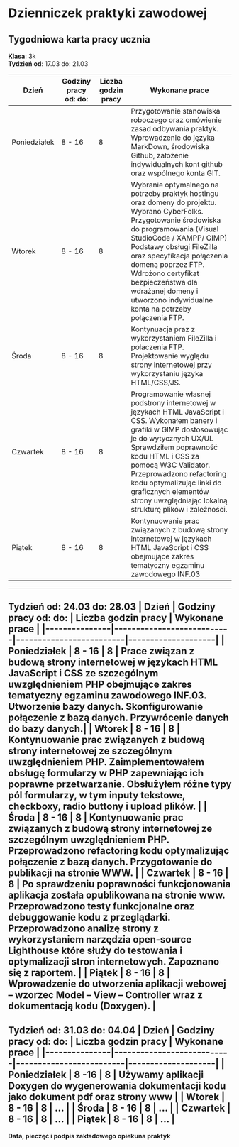 # Dzienniczek praktyki zawodowej
## Tygodniowa karta pracy ucznia
**Klasa**: 3k  
**Tydzień od**: 17.03 do: 21.03

| **Dzień**     | **Godziny pracy od: do:** | **Liczba godzin pracy** | **Wykonane prace** |
|---------------|---------------------------|-------------------------|--------------------|
| Poniedziałek  | 8 - 16                      | 8                       | Przygotowanie stanowiska roboczego oraz omówienie zasad odbywania praktyk. Wprowadzenie do języka MarkDown, środowiska Github, założenie indywidualnych kont github oraz wspólnego konta GIT.|
| Wtorek        | 8 - 16                      | 8                       | Wybranie optymalnego na potrzeby praktyk  hostingu oraz domeny do projektu. Wybrano CyberFolks. Przygotowanie środowiska do programowania (Visual StudioCode / XAMPP/ GIMP) Podstawy obsługi FileZilla oraz specyfikacja połączenia domeną poprzez FTP.  Wdrożono certyfikat bezpieczeństwa dla wdrażanej domeny i utworzono indywidualne konta na potrzeby połączenia FTP. |
| Środa         | 8 - 16                      | 8                       | Kontynuacja praz z wykorzystaniem  FileZilla i połaczenia FTP. Projektowanie wyglądu strony internetowej przy wykorzystaniu języka HTML/CSS/JS.|
| Czwartek      | 8 - 16                  | 8                       | Programowanie własnej podstrony internetowej w językach HTML JavaScript i CSS. Wykonałem banery i grafiki w GIMP dostosowując je do wytycznych UX/UI. Sprawdziłem poprawność kodu HTML i CSS za pomocą W3C Validator. Przeprowadzono refactoring kodu optymalizując linki do graficznych elementów strony uwzględniając lokalną strukturę plików i zależności.|
| Piątek        | 8 - 16                  | 8                     | Kontynuowanie prac związanych z budową strony internetowej w językach HTML JavaScript i CSS obejmujące zakres tematyczny egzaminu zawodowego INF.03|
------------
**Tydzień od**: 24.03 do: 28.03
| **Dzień**     | **Godziny pracy od: do:** | **Liczba godzin pracy** | **Wykonane prace** |
|---------------|---------------------------|-------------------------|--------------------|
| Poniedziałek  | 8 - 16                      | 8                       | Prace związan z budową strony internetowej w językach HTML JavaScript i CSS ze szczególnym uwzględnieniem PHP obejmujące zakres tematyczny egzaminu zawodowego INF.03. Utworzenie bazy danych. Skonfigurowanie połączenie z bazą danych. Przywrócenie danych do bazy danych.|
| Wtorek        | 8 - 16                      | 8                       | Kontynuowanie prac związanych z budową strony internetowej ze szczególnym uwzględnieniem PHP.  Zaimplementowałem obsługę formularzy w PHP zapewniając ich poprawne przetwarzanie. Obsłużyłem różne typy pól formularzy, w tym inputy tekstowe, checkboxy, radio buttony i upload plików. |
| Środa         | 8 - 16                      | 8                       | Kontynuowanie prac związanych z budową strony internetowej ze szczególnym uwzględnieniem PHP.   Przeprowadzono refactoring kodu optymalizując połączenie z bazą danych. Przygotowanie do publikacji na stronie WWW. |
| Czwartek      | 8 - 16                  | 8                       | Po sprawdzeniu poprawności funkcjonowania aplikacja została opublikowana na stronie www. Przeprowadzono testy funkcjonalne oraz debuggowanie kodu z przeglądarki. Przeprowadzono analizę strony z wykorzystaniem  narzędzia open-source Lighthouse   które służy do testowania i optymalizacji stron internetowych. Zapoznano się z raportem.  |
| Piątek        | 8 - 16                  | 8                     | Wprowadzenie do utworzenia aplikacji webowej – wzorzec Model – View – Controller wraz z dokumentacją kodu (Doxygen).  |
------------
**Tydzień od**: 31.03 do: 04.04
| **Dzień**     | **Godziny pracy od: do:** | **Liczba godzin pracy** | **Wykonane prace** |
|---------------|---------------------------|-------------------------|--------------------|
| Poniedziałek  | 8 -16                      | 8                       | Używamy aplikacji Doxygen do wygenerowania dokumentacji kodu jako dokument pdf oraz strony www |
| Wtorek        | 8 - 16                      | 8                       | ... |
| Środa         | 8 - 16                      | 8                       | ... |
| Czwartek      | 8 - 16                 | 8                       | ... |
| Piątek        | 8 - 16                  | 8                     | ... |
------------

**Data, pieczęć i podpis zakładowego opiekuna praktyk**

